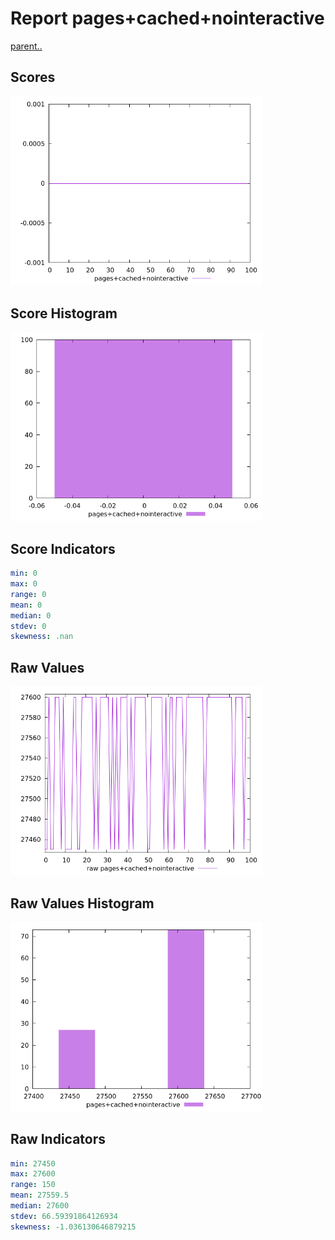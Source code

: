 # Report pages+cached+nointeractive

[parent..](./..)  


## Scores

![score](./score.png)  

## Score Histogram

![hist](./hist.png)  

## Score Indicators

```yaml
min: 0
max: 0
range: 0
mean: 0
median: 0
stdev: 0
skewness: .nan

```

## Raw Values

![raw](./raw.png)  

## Raw Values Histogram

![raw hist](./raw_hist.png)  

## Raw Indicators

```yaml
min: 27450
max: 27600
range: 150
mean: 27559.5
median: 27600
stdev: 66.59391864126934
skewness: -1.036130646879215

```

<style>
  img {
    max-width: 80%;
  }
</style>
      
